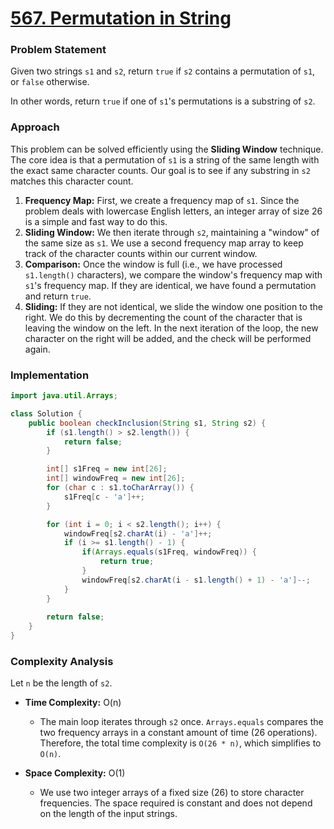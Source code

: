 # <a href="https://leetcode.com/problems/permutation-in-string/" target="_blank">567. Permutation in String</a>

### Problem Statement
Given two strings `s1` and `s2`, return `true` if `s2` contains a permutation of `s1`, or `false` otherwise.

In other words, return `true` if one of `s1`'s permutations is a substring of `s2`.

### Approach
This problem can be solved efficiently using the **Sliding Window** technique. The core idea is that a permutation of `s1` is a string of the same length with the exact same character counts. Our goal is to see if any substring in `s2` matches this character count.

1.  **Frequency Map:** First, we create a frequency map of `s1`. Since the problem deals with lowercase English letters, an integer array of size 26 is a simple and fast way to do this.
2.  **Sliding Window:** We then iterate through `s2`, maintaining a "window" of the same size as `s1`. We use a second frequency map array to keep track of the character counts within our current window.
3.  **Comparison:** Once the window is full (i.e., we have processed `s1.length()` characters), we compare the window's frequency map with `s1`'s frequency map. If they are identical, we have found a permutation and return `true`.
4.  **Sliding:** If they are not identical, we slide the window one position to the right. We do this by decrementing the count of the character that is leaving the window on the left. In the next iteration of the loop, the new character on the right will be added, and the check will be performed again.

### Implementation
```java
import java.util.Arrays;

class Solution {
    public boolean checkInclusion(String s1, String s2) {
        if (s1.length() > s2.length()) {
            return false;
        }

        int[] s1Freq = new int[26];
        int[] windowFreq = new int[26];
        for (char c : s1.toCharArray()) {
            s1Freq[c - 'a']++;
        }

        for (int i = 0; i < s2.length(); i++) {
            windowFreq[s2.charAt(i) - 'a']++;
            if (i >= s1.length() - 1) {
                if(Arrays.equals(s1Freq, windowFreq)) {
                    return true;
                }
                windowFreq[s2.charAt(i - s1.length() + 1) - 'a']--;
            }
        }
        
        return false;
    }
}
``` 

### Complexity Analysis
Let `n` be the length of `s2`.

-   **Time Complexity:** O(n)
    -   The main loop iterates through `s2` once. `Arrays.equals` compares the two frequency arrays in a constant amount of time (26 operations). Therefore, the total time complexity is `O(26 * n)`, which simplifies to `O(n)`.

-   **Space Complexity:** O(1)
    -   We use two integer arrays of a fixed size (26) to store character frequencies. The space required is constant and does not depend on the length of the input strings.
